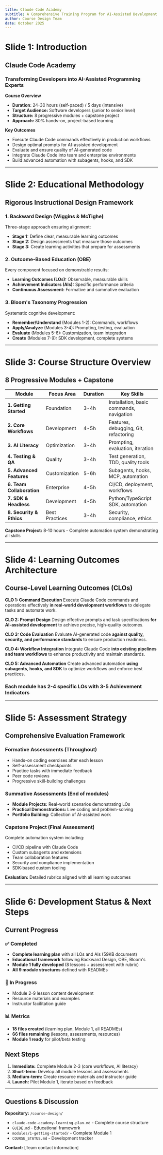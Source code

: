 ```yaml
---
title: Claude Code Academy
subtitle: A Comprehensive Training Program for AI-Assisted Development
author: Course Design Team
date: October 2025
---
```


# Slide 1: Introduction

## Claude Code Academy
### Transforming Developers into AI-Assisted Programming Experts

**Course Overview**
- **Duration:** 24-30 hours (self-paced) / 5 days (intensive)
- **Target Audience:** Software developers (junior to senior level)
- **Structure:** 8 progressive modules + capstone project
- **Approach:** 80% hands-on, project-based learning

**Key Outcomes**
- Execute Claude Code commands effectively in production workflows
- Design optimal prompts for AI-assisted development
- Evaluate and ensure quality of AI-generated code
- Integrate Claude Code into team and enterprise environments
- Build advanced automation with subagents, hooks, and SDK

---

# Slide 2: Educational Methodology

## Rigorous Instructional Design Framework

### 1. **Backward Design (Wiggins & McTighe)**
Three-stage approach ensuring alignment:
- **Stage 1:** Define clear, measurable learning outcomes
- **Stage 2:** Design assessments that measure those outcomes
- **Stage 3:** Create learning activities that prepare for assessments

### 2. **Outcome-Based Education (OBE)**
Every component focused on demonstrable results:
- **Learning Outcomes (LOs):** Observable, measurable skills
- **Achievement Indicators (AIs):** Specific performance criteria
- **Continuous Assessment:** Formative and summative evaluation

### 3. **Bloom's Taxonomy Progression**
Systematic cognitive development:
- **Remember/Understand** (Modules 1-2): Commands, workflows
- **Apply/Analyze** (Modules 3-4): Prompting, testing, evaluation
- **Evaluate** (Modules 5-6): Customization, team integration
- **Create** (Modules 7-9): SDK development, complete systems

---

# Slide 3: Course Structure Overview

## 8 Progressive Modules + Capstone

| Module | Focus Area | Duration | Key Skills |
|--------|-----------|----------|------------|
| **1. Getting Started** | Foundation | 3-4h | Installation, basic commands, navigation |
| **2. Core Workflows** | Development | 4-5h | Features, debugging, Git, refactoring |
| **3. AI Literacy** | Optimization | 3-4h | Prompting, evaluation, iteration |
| **4. Testing & QA** | Quality | 3-4h | Test generation, TDD, quality tools |
| **5. Advanced Features** | Customization | 5-6h | Subagents, hooks, MCP, automation |
| **6. Team Collaboration** | Enterprise | 4-5h | CI/CD, deployment, workflows |
| **7. SDK & Headless** | Development | 4-5h | Python/TypeScript SDK, automation |
| **8. Security & Ethics** | Best Practices | 3-4h | Security, compliance, ethics |

**Capstone Project:** 8-10 hours - Complete automation system demonstrating all skills

---

# Slide 4: Learning Outcomes Architecture

## Course-Level Learning Outcomes (CLOs)

**CLO 1: Command Execution**
Execute Claude Code commands and operations effectively **in real-world development workflows** to delegate tasks and automate work.

**CLO 2: Prompt Design**
Design effective prompts and task specifications **for AI-assisted development** to achieve precise, high-quality outcomes.

**CLO 3: Code Evaluation**
Evaluate AI-generated code **against quality, security, and performance standards** to ensure production readiness.

**CLO 4: Workflow Integration**
Integrate Claude Code **into existing pipelines and team workflows** to enhance productivity and maintain standards.

**CLO 5: Advanced Automation**
Create advanced automation **using subagents, hooks, and SDK** to optimize workflows and enforce best practices.

### Each module has 2-4 specific LOs with 3-5 Achievement Indicators

---

# Slide 5: Assessment Strategy

## Comprehensive Evaluation Framework

### **Formative Assessments** (Throughout)
- Hands-on coding exercises after each lesson
- Self-assessment checkpoints
- Practice tasks with immediate feedback
- Peer code reviews
- Progressive skill-building challenges

### **Summative Assessments** (End of modules)
- **Module Projects:** Real-world scenarios demonstrating LOs
- **Practical Demonstrations:** Live coding and problem-solving
- **Portfolio Building:** Collection of AI-assisted work

### **Capstone Project** (Final Assessment)
Complete automation system including:
- CI/CD pipeline with Claude Code
- Custom subagents and extensions
- Team collaboration features
- Security and compliance implementation
- SDK-based custom tooling

**Evaluation:** Detailed rubrics aligned with all learning outcomes

---

# Slide 6: Development Status & Next Steps

## Current Progress

### ✅ **Completed**
- **Complete learning plan** with all LOs and AIs (59KB document)
- **Educational framework** following Backward Design, OBE, Bloom's
- **Module 1 fully developed** (8 lessons + assessment with rubric)
- **All 9 module structures** defined with READMEs

### 🔄 **In Progress**
- Module 2-9 lesson content development
- Resource materials and examples
- Instructor facilitation guide

### 📊 **Metrics**
- **18 files created** (learning plan, Module 1, all READMEs)
- **66 files remaining** (lessons, assessments, resources)
- **Module 1 ready** for pilot/beta testing

## Next Steps

1. **Immediate:** Complete Module 2-3 (core workflows, AI literacy)
2. **Short-term:** Develop all module lessons and assessments
3. **Medium-term:** Create resource materials and instructor guide
4. **Launch:** Pilot Module 1, iterate based on feedback

---

## Questions & Discussion

**Repository:** `/course-design/`
- `claude-code-academy-learning-plan.md` - Complete course structure
- `GUIDE.md` - Educational framework
- `modules/1-getting-started/` - Complete Module 1
- `COURSE_STATUS.md` - Development tracker

**Contact:** [Team contact information]
